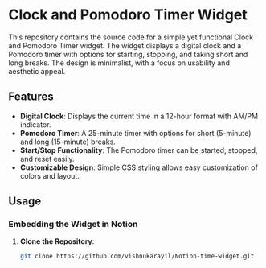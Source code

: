 # Clock and Pomodoro Timer Widget

This repository contains the source code for a simple yet functional Clock and Pomodoro Timer widget. The widget displays a digital clock and a Pomodoro timer with options for starting, stopping, and taking short and long breaks. The design is minimalist, with a focus on usability and aesthetic appeal.

## Features

- **Digital Clock**: Displays the current time in a 12-hour format with AM/PM indicator.
- **Pomodoro Timer**: A 25-minute timer with options for short (5-minute) and long (15-minute) breaks.
- **Start/Stop Functionality**: The Pomodoro timer can be started, stopped, and reset easily.
- **Customizable Design**: Simple CSS styling allows easy customization of colors and layout.

## Usage

### Embedding the Widget in Notion

1. **Clone the Repository**:
   ```bash
   git clone https://github.com/vishnukarayil/Notion-time-widget.git
